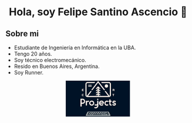 <div align="center">
<h1 align="center">Hola, soy Felipe Santino Ascencio 👋
</div>

## Sobre mi

- Estudiante de Ingeniería en Informática en la UBA.
- Tengo 20 años.
- Soy técnico electromecánico.
- Resido en Buenos Aires, Argentina.
- Soy Runner.

<div align="center">
<img width="35%" src="img/Projects.jpg">
</div>
